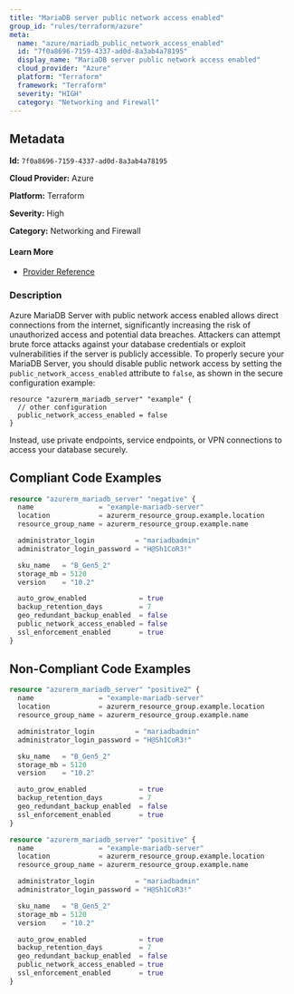 ```yaml
---
title: "MariaDB server public network access enabled"
group_id: "rules/terraform/azure"
meta:
  name: "azure/mariadb_public_network_access_enabled"
  id: "7f0a8696-7159-4337-ad0d-8a3ab4a78195"
  display_name: "MariaDB server public network access enabled"
  cloud_provider: "Azure"
  platform: "Terraform"
  framework: "Terraform"
  severity: "HIGH"
  category: "Networking and Firewall"
---
```

## Metadata

**Id:** `7f0a8696-7159-4337-ad0d-8a3ab4a78195`

**Cloud Provider:** Azure

**Platform:** Terraform

**Severity:** High

**Category:** Networking and Firewall

#### Learn More

 - [Provider Reference](https://registry.terraform.io/providers/hashicorp/azurerm/3.6.0/docs/resources/mariadb_server#public_network_access_enabled-4)

### Description

 Azure MariaDB Server with public network access enabled allows direct connections from the internet, significantly increasing the risk of unauthorized access and potential data breaches. Attackers can attempt brute force attacks against your database credentials or exploit vulnerabilities if the server is publicly accessible. To properly secure your MariaDB Server, you should disable public network access by setting the `public_network_access_enabled` attribute to `false`, as shown in the secure configuration example:

```
resource "azurerm_mariadb_server" "example" {
  // other configuration
  public_network_access_enabled = false
}
```

Instead, use private endpoints, service endpoints, or VPN connections to access your database securely.


## Compliant Code Examples
```terraform
resource "azurerm_mariadb_server" "negative" {
  name                = "example-mariadb-server"
  location            = azurerm_resource_group.example.location
  resource_group_name = azurerm_resource_group.example.name

  administrator_login          = "mariadbadmin"
  administrator_login_password = "H@Sh1CoR3!"

  sku_name   = "B_Gen5_2"
  storage_mb = 5120
  version    = "10.2"

  auto_grow_enabled             = true
  backup_retention_days         = 7
  geo_redundant_backup_enabled  = false
  public_network_access_enabled = false
  ssl_enforcement_enabled       = true
}

```
## Non-Compliant Code Examples
```terraform
resource "azurerm_mariadb_server" "positive2" {
  name                = "example-mariadb-server"
  location            = azurerm_resource_group.example.location
  resource_group_name = azurerm_resource_group.example.name

  administrator_login          = "mariadbadmin"
  administrator_login_password = "H@Sh1CoR3!"

  sku_name   = "B_Gen5_2"
  storage_mb = 5120
  version    = "10.2"

  auto_grow_enabled             = true
  backup_retention_days         = 7
  geo_redundant_backup_enabled  = false
  ssl_enforcement_enabled       = true
}

```

```terraform
resource "azurerm_mariadb_server" "positive" {
  name                = "example-mariadb-server"
  location            = azurerm_resource_group.example.location
  resource_group_name = azurerm_resource_group.example.name

  administrator_login          = "mariadbadmin"
  administrator_login_password = "H@Sh1CoR3!"

  sku_name   = "B_Gen5_2"
  storage_mb = 5120
  version    = "10.2"

  auto_grow_enabled             = true
  backup_retention_days         = 7
  geo_redundant_backup_enabled  = false
  public_network_access_enabled = true
  ssl_enforcement_enabled       = true
}

```